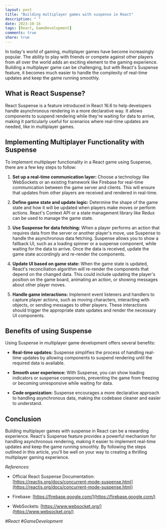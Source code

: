 ```yaml
---
layout: post
title: "Building multiplayer games with suspense in React"
description: " "
date: 2023-10-16
tags: [React, GameDevelopment]
comments: true
share: true
---
```


In today's world of gaming, multiplayer games have become increasingly popular. The ability to play with friends or compete against other players from all over the world adds an exciting element to the gaming experience. Building a multiplayer game can be challenging, but with React's Suspense feature, it becomes much easier to handle the complexity of real-time updates and keep the game running smoothly.

## What is React Suspense?

React Suspense is a feature introduced in React 16.6 to help developers handle asynchronous rendering in a more declarative way. It allows components to suspend rendering while they're waiting for data to arrive, making it particularly useful for scenarios where real-time updates are needed, like in multiplayer games.

## Implementing Multiplayer Functionality with Suspense

To implement multiplayer functionality in a React game using Suspense, there are a few key steps to follow:

1. **Set up a real-time communication layer:** Choose a technology like WebSockets or an existing framework like Firebase for real-time communication between the game server and clients. This will ensure that updates from other players are received and rendered in real-time.

2. **Define game state and update logic:** Determine the shape of the game state and how it will be updated when players make moves or perform actions. React's Context API or a state management library like Redux can be used to manage the game state.

3. **Use Suspense for data fetching:** When a player performs an action that requires data from the server or another player's move, use Suspense to handle the asynchronous data fetching. Suspense allows you to show a fallback UI, such as a loading spinner or a suspense component, while waiting for the data to arrive. Once the data is received, update the game state accordingly and re-render the components.

4. **Update UI based on game state:** When the game state is updated, React's reconciliation algorithm will re-render the components that depend on the changed data. This could include updating the player's position on the game board, animating an action, or showing messages about other player moves.

5. **Handle game interactions:** Implement event listeners and handlers to capture player actions, such as moving characters, interacting with objects, or sending messages to other players. These interactions should trigger the appropriate state updates and render the necessary UI components.

## Benefits of using Suspense

Using Suspense in multiplayer game development offers several benefits:

- **Real-time updates:** Suspense simplifies the process of handling real-time updates by allowing components to suspend rendering until the required data is available.

- **Smooth user experience:** With Suspense, you can show loading indicators or suspense components, preventing the game from freezing or becoming unresponsive while waiting for data.

- **Code organization:** Suspense encourages a more declarative approach to handling asynchronous data, making the codebase cleaner and easier to understand.

## Conclusion

Building multiplayer games with suspense in React can be a rewarding experience. React's Suspense feature provides a powerful mechanism for handling asynchronous rendering, making it easier to implement real-time updates and keep the game running smoothly. By following the steps outlined in this article, you'll be well on your way to creating a thrilling multiplayer gaming experience.

*References*:

- Official React Suspense Documentation: [https://reactjs.org/docs/concurrent-mode-suspense.html](https://reactjs.org/docs/concurrent-mode-suspense.html)

- Firebase: [https://firebase.google.com/](https://firebase.google.com/)

- WebSockets: [https://www.websocket.org/](https://www.websocket.org/)

*#React #GameDevelopment*